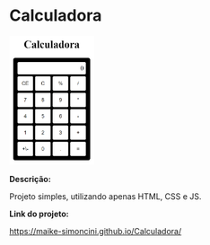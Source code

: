 # Calculadora

<a><img width="30%" src="img/calculadora.png"></a>

**Descrição:**

Projeto simples, utilizando apenas HTML, CSS e JS.

**Link do projeto:**

https://maike-simoncini.github.io/Calculadora/
